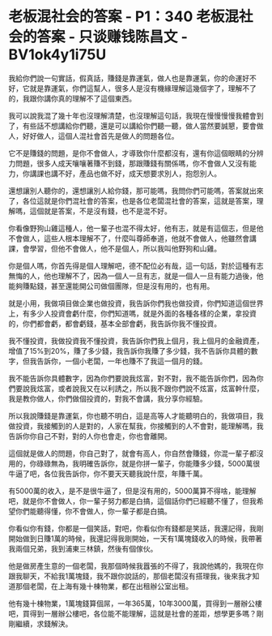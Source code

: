 # 老板混社会的答案 - P1：340 老板混社会的答案 - 只谈赚钱陈昌文 - BV1ok4y1i75U

我給你們說一句實話，假真話，賺錢是靠運氣，做人也是靠運氣，你的命運好不好，它就是靠運氣，你們這幫人，很多人是沒有機緣理解這幾個字了，理解不了的，我跟你講你真的理解不了這個東西。

我可以說我混了幾十年也沒理解清楚，也沒理解這句話，我現在慢慢慢慢我體會到了，有些話不想講給你們聽，還是可以講給你們聽一聽，做人當然要誠懇，要會做人，好好做人，這個人混社會首先是做人的問題各位。

它不是賺錢的問題，是你不會做人，才導致你什麼都沒有，還有你這個眼睛的分辨力問題，很多人成天嚷嚷著賺不到錢，那跟賺錢有關係嗎，你不會做人又沒有能力，你講課也講不好，產品也做不好，成天想要求別人，抱怨別人。

還想讓別人聽你的，還想讓別人給你錢，那可能嗎，我問你們可能嗎，答案就出來了，各位這就是你們混社會的答案，也是各位老闆混社會的答案，這就是答案，理解嗎，這個就是答案，不是沒有錢，也不是混不好。

你看像野狗山雞這種人，他一輩子也混不得太好，他有志，就是有這個志，但是他不會做人，這些人根本理解不了，什麼叫尊師奉道，他就不會做人，他雖然會講課，會學習，但他不會做人，他不是個人，所以我叫他野狗和山雞。

你是個人嗎，你首先得是個人理解吧，德不配位必有哉，這一句話，對於這種有志無悔的人，他也理解不了，因為一個人一旦有志，就是一個人一旦有能力過後，他能夠賺點錢，甚至還能開公司做個團隊，但是沒有用的，也有用。

就是小用，我做項目做企業也做投資，我告訴你們我也做投資，你們知道這個世界上，有多少人投資會虧什麼，你們知道嗎，就是外面的各種各樣的企業，拿投資的，你們都會虧，都會虧錢，基本全部會虧，我告訴你我不懂投資。

我不懂投資，我做投資我不懂投資，我告訴你們我上個月，我上個月的金融資產，增值了15%到20%，賺了多少錢，我告訴你我賺了多少錢，我不告訴你具體的數字，但我告訴你，一個小老闆，一年也賺不了我這一個月的錢。

我不能告訴你具體數字，因為你們要說我炫富，對不對，我不能告訴你們，因為你們要說我炫富，或者說我又在以利誘之，所以我不跟你們說不炫富，炫富幹什麼，我是教你做人，你們做個投資的，對我不會講，我分享你經驗。

所以我說賺錢是靠運氣，你也聽不明白，這是高等人才能聽明白的，我做項目，我做投資，我接觸到的人是對的，人家在幫我，你接觸到的人不會對，能理解嗎，我告訴你你自己不對，對的人你也會走，你也會離開。

這個就是做人的問題，你自己對了，就會有高人，你自然會賺錢，你混一輩子都沒用的，你碌碌無為，我明確告訴你，就是你拼一輩子，你能賺多少錢，5000萬很牛逼了吧，各位我告訴你，你不要天天聽我說什麼，年賺千萬。

有5000萬的收入，是不是很牛逼了，但是沒有用的，5000萬算不得啥，能理解吧，就是你不會做人，你一輩子努力都是白搞，這個話你們已經聽不懂了，但我希望你們能聽得懂，你不會做人，你一輩子都是白搞。

你看似你有錢，你都是一個笑話，對吧，你看似你有錢都是笑話，我還記得，我剛開始做到日賺1萬的時候，我還記得我剛開始，一天有1萬塊錢收入的時候，我帶著我兩個兄弟，我到浦東三林鎮，然後有個傢伙。

他是做房產生意的一個老闆，我那個時候我囂張的不得了，我說他媽的，我現在你跟我聊天，不給我1萬塊錢，我不跟你說話的，那個老闆沒有搭理我，後來我才知道那個老闆，在上海有幾十棟物業，都在出租辦公室出租。

他有幾十棟物業，1萬塊錢算個屌，一年365萬，10年3000萬，買得到一層辦公樓吧，買得到一層辦公樓吧，各位能不能理解，這就是社會的差距，想學更多嗎？剛剛繼續，求錢解決。

